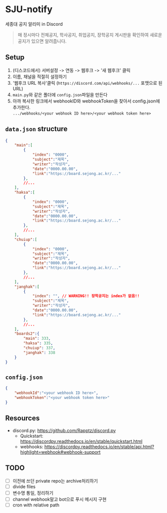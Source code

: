 # SJU-notify

세종대 공지 알리미 in Discord  

> 매 정시마다 전체공지, 학사공지, 취업공지, 장학공지 게시판을 확인하여 새로운 공지가 있으면 알려줍니다. 

## Setup
1. (디스코드에서) 서버설정 -> 연동 -> 웹후크 -> '새 웹후크' 클릭
2. 이름, 채널을 적절히 설정하기
3. '웹후크 URL 복사'클릭
(`https://discord.com/api/webhooks/...` 포맷으로 된 URL)
4. `main.py`와 같은 폴더에 `config.json`파일을 만든다
5. 아까 복사한 링크에서 webhookID와 webhookToken을 찾아서 
config.json에 추가한다.  
`.../webhooks/<your webhook ID here>/<your webhook token here>`

## `data.json` structure
```json
{
    "main":[
        {
            "index": "0000",
            "subject":"제목",
            "writer":"작성자",
            "date":"0000.00.00",
            "link":"https://board.sejong.ac.kr/..."
        },
        //...
    ],
    "haksa":[
        {
            "index": "0000",
            "subject":"제목",
            "writer":"작성자",
            "date":"0000.00.00",
            "link":"https://board.sejong.ac.kr/..."
        },
        //...
    ],
    "chuiup":[
        {
            "index": "0000",
            "subject":"제목",
            "writer":"작성자",
            "date":"0000.00.00",
            "link":"https://board.sejong.ac.kr/..."
        }, 
        //...
    ],
    "janghak":[
        {
            "index": "", // WARNING!! 장학공지는 index가 없음!!
            "subject":"제목",
            "writer":"작성자",
            "date":"0000.00.00",
            "link":"https://board.sejong.ac.kr/..."
        },
        //...
    ],
    "boards2":{
        "main": 333,
        "haksa": 335,
        "chuiup": 337,
        "janghak": 338
    }
}
```

## `config.json`
```json
{
    "webhookId":"<your webhook ID here>",
    "webhookToken":"<your webhook token here>"
}
```
## Resources
- discord.py: https://github.com/Rapptz/discord.py
    - Quickstart: https://discordpy.readthedocs.io/en/stable/quickstart.html
    - webhooks: https://discordpy.readthedocs.io/en/stable/api.html?highlight=webhook#webhook-support


## TODO
- [ ] 이전에 쓰던 private repo는 archive처리하기
- [ ] divide files
- [ ] 변수명 통일, 정리하기
- [ ] channel webhook말고 bot으로 푸시 메시지 구현
- [ ] cron with relative path